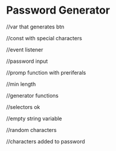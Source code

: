 # Password Generator
 
//var that generates btn

//const with special characters

//event listener

//password input

//promp function with preriferals

//min length

//generator functions

//selectors ok

//empty string variable

//random characters

//characters added to password